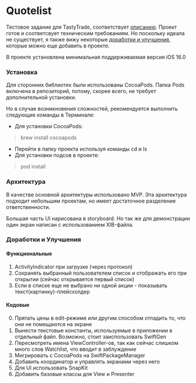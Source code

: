 # Quotelist

Тестовое задание для TastyTrade, соответствует [описанию](2023-MobileEngineerCodeChallenge.pdf).
Проект готов и соответсвует техническим требованиям. Но поскольку идеала не существует, я также вижу некоторые [доработки и улучшения](#доработки-и-улучшения), которые можно еще добавить в проекте.

В проекте установлена минимальная поддерживаемая версия iOS 16.0

### Установка

Для сторонних библиотек были использованы CocoaPods.
Папка Pods включена в репозиторий, потому, скорее всего, не требует дополнительной установки.

Но в случае возникновения сложностей, рекомендуется выполнить следующие команды в Терминале:
- Для установки CocoaPods: 
> brew install cocoapods
- Перейти в папку проекта используя команды cd и ls 
- Для установки подсов в проекте:
> pod install

### Архитектура

В качестве основной архитектуры использовано MVP.
Эта архитектура подходит небольшим проектам, но имеет достаточное разделение ответственности.

Большая часть UI нарисована в storyboard.
Но так же для демонстрации один экран написан с использованием XIB-файла.

### Доработки и Улучшения

#### Функциональные

1. ActivityIndicator при загрузке (через протокол)
2. Сохранять выбранный пользователем список и отображать его при открытии (сейчас открывается первый список)
3. Если в списке еще не выбрано ни одной акции - показывать текст(картинку)-плейсхолдер

#### Кодовые

0. Прятать цены в edit-режиме или другим способом отладить то, что они не помещаются на экране
1. Вынести текстовые константы, используемые в приложении в отдельный файл. Возможно, стоит заиспользовать SwiftGen
2. Пересмотреть имена ViewController-ов, так как сейчас слишком много слов Watchlist, что вводит в заблуждение
3. Мигрировать с CocoaPods на SwiftPackageManager
4. Добавить координатор и управлять экранами через него
5. Для UI использовать SnapKit
6. Добавить базовые классы для View и Presenter
